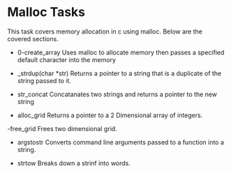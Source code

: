 # Malloc Tasks

This task covers memory allocation in c using malloc.
Below are the covered sections.

- 0-create_array
Uses malloc to allocate memory then passes a specified default character into the memory

- _strdup(char *str)
Returns a pointer to a string that is a duplicate of the string passed to it.

- str_concat
Concatanates two strings and returns a pointer to the new string

- alloc_grid
Returns a pointer to a 2 Dimensional array of integers.

-free_grid
Frees two dimensional grid.

- argstostr
Converts command line arguments passed to a function into a string.

- strtow
Breaks down a strinf into words.
